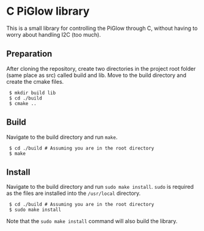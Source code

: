 C PiGlow library
================

This is a small library for controlling the PiGlow through C, without having to worry about handling I2C (too much).

Preparation
-----------

After cloning the repository, create two directories in the project root folder (same place as src) called build and lib.
Move to the build directory and create the cmake files.

```
 $ mkdir build lib
 $ cd ./build
 $ cmake ..
```

Build
-----

Navigate to the build directory and run `make`.

```
 $ cd ./build # Assuming you are in the root directory
 $ make
```

Install
-------

Navigate to the build directory and run `sudo make install`. `sudo` is required as the files are installed into the `/usr/local` directory.

```
 $ cd ./build # Assuming you are in the root directory
 $ sudo make install
```

Note that the `sudo make install` command will also build the library.
